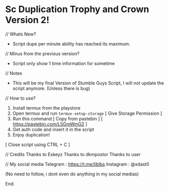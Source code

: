 # Sc Duplication Trophy and Crown Version 2!

// Whats New?
- Script dupe per minute ability has reached its maximum.

// Minus from the previous version?
- Script only show 1 time information for sometime

// Notes
- This will be my final Version of Stumble Guys Script, I will not update the script anymore.
(Unless there is bug)


// How to use?

1. Install termux from the playstore
2. Open termux and run `termux-setup-storage` [ Give Storage Permission ]
3. Run this command [ Copy from pastebin ]
  [ https://pastebin.com/LSGmWmG2 ]
4. Get auth code and insert it in the script
5. Enjoy duplication!

[ Close script using CTRL + C ]

// Credits
Thanks to Eskeyz
Thanks to dkmpostor
Thanks to user

// My social media
Telegram : https://t.me/liblbs
Instagram : @xdast0

(No need to follow, i dont even do anything in my social medias)

End.
